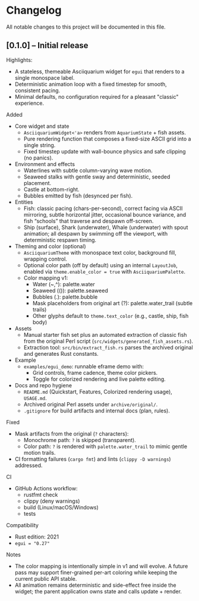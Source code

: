# Changelog

All notable changes to this project will be documented in this file.

## [0.1.0] – Initial release

Highlights:
- A stateless, themeable Asciiquarium widget for `egui` that renders to a single monospace label.
- Deterministic animation loop with a fixed timestep for smooth, consistent pacing.
- Minimal defaults, no configuration required for a pleasant "classic" experience.

Added
- Core widget and state
  - `AsciiquariumWidget<'a>` renders from `AquariumState` + fish assets.
  - Pure rendering function that composes a fixed-size ASCII grid into a single string.
  - Fixed timestep update with wall-bounce physics and safe clipping (no panics).
- Environment and effects
  - Waterlines with subtle column-varying wave motion.
  - Seaweed stalks with gentle sway and deterministic, seeded placement.
  - Castle at bottom-right.
  - Bubbles emitted by fish (desynced per fish).
- Entities
  - Fish: classic pacing (chars-per-second), correct facing via ASCII mirroring, subtle horizontal jitter, occasional bounce variance, and fish “schools” that traverse and despawn off-screen.
  - Ship (surface), Shark (underwater), Whale (underwater) with spout animation; all despawn by swimming off the viewport, with deterministic respawn timing.
- Theming and color (optional)
  - `AsciiquariumTheme` with monospace text color, background fill, wrapping control.
  - Optional color path (off by default) using an internal `LayoutJob`, enabled via `theme.enable_color = true` with `AsciiquariumPalette`.
  - Color mapping v1:
    - Water (~,^): palette.water
    - Seaweed (()): palette.seaweed
    - Bubbles (.): palette.bubble
    - Mask placeholders from original art (?): palette.water_trail (subtle trails)
    - Other glyphs default to `theme.text_color` (e.g., castle, ship, fish body)
- Assets
  - Manual starter fish set plus an automated extraction of classic fish from the original Perl script (`src/widgets/generated_fish_assets.rs`).
  - Extraction tool: `src/bin/extract_fish.rs` parses the archived original and generates Rust constants.
- Example
  - `examples/egui_demo`: runnable eframe demo with:
    - Grid controls, frame cadence, theme color pickers.
    - Toggle for colorized rendering and live palette editing.
- Docs and repo hygiene
  - `README.md` (Quickstart, Features, Colorized rendering usage), `USAGE.md`.
  - Archived original Perl assets under `archive/original/`.
  - `.gitignore` for build artifacts and internal docs (plan, rules).

Fixed
- Mask artifacts from the original (`?` characters):
  - Monochrome path: `?` is skipped (transparent).
  - Color path: `?` is rendered with `palette.water_trail` to mimic gentle motion trails.
- CI formatting failures (`cargo fmt`) and lints (`clippy -D warnings`) addressed.

CI
- GitHub Actions workflow:
  - rustfmt check
  - clippy (deny warnings)
  - build (Linux/macOS/Windows)
  - tests

Compatibility
- Rust edition: 2021
- `egui = "0.27"`

Notes
- The color mapping is intentionally simple in v1 and will evolve. A future pass may support finer-grained per-art coloring while keeping the current public API stable.
- All animation remains deterministic and side-effect free inside the widget; the parent application owns state and calls update + render.
